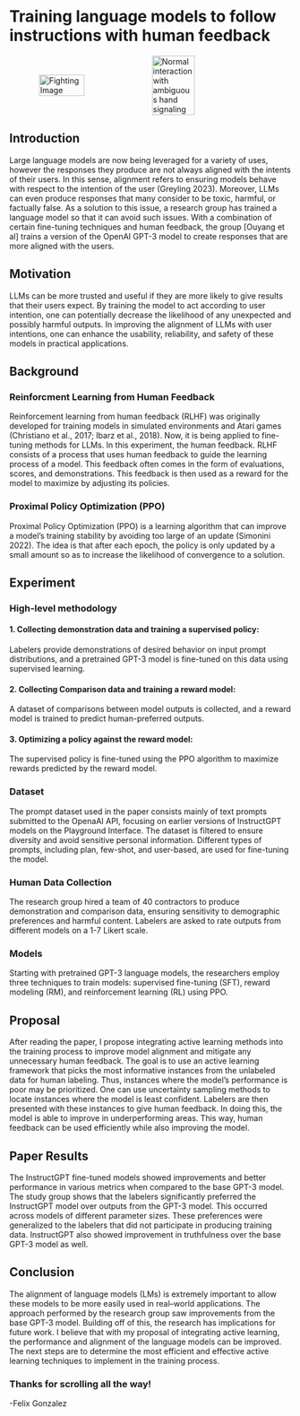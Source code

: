 # Training language models to follow instructions with human feedback
<div style="display: flex; justify-content: center; align-items: center; width: 100%;">
    <img src="assets/fight.png" alt="Fighting Image" title="a title" style="width: 40%; max-width: 50%;">
    <img src="assets/consensual.jpg" alt="Normal interaction with ambiguous hand signaling" title="Consensual Interaction" style="width: 39%; max-width: 50%;">
</div>

## Introduction
Large language models are now being leveraged for a variety of uses, however the responses they produce are not always aligned with the intents of their users. In this sense, alignment refers to ensuring models behave with respect to the intention of the user (Greyling 2023). Moreover, LLMs can even produce responses that many consider to be toxic, harmful, or factually false. As a solution to this issue, a research group has trained a language model so that it can avoid such issues. With a combination of certain fine-tuning techniques and human feedback, the group [Ouyang et al] trains a version of the OpenAI GPT-3 model to create responses that are more aligned with the users. 

## Motivation

LLMs can be more trusted and useful if they are more likely to give results that their users expect. By training the model to act according to user intention, one can potentially decrease the likelihood of any unexpected and possibly harmful outputs. In improving the alignment of LLMs with user intentions, one can enhance the usability, reliability, and safety of these models in practical applications. 

## Background

### Reinforcment Learning from Human Feedback

Reinforcement learning from human feedback (RLHF) was originally developed for training models in simulated environments and Atari games (Christiano et al., 2017; Ibarz et al., 2018). Now, it is being applied to fine-tuning methods for LLMs. In this experiment, the human feedback. RLHF consists of a process that uses human feedback to guide the learning process of a model. This feedback often comes in the form of evaluations, scores, and demonstrations. This feedback is then used as a reward for the model to maximize by adjusting its policies.

### Proximal Policy Optimization (PPO)

Proximal Policy Optimization (PPO) is a learning algorithm that can improve a model’s training stability by avoiding too large of an update (Simonini 2022). The idea is that after each epoch, the policy is only updated by a small amount so as to increase the likelihood of convergence to a solution.

## Experiment

### High-level methodology

#### 1. Collecting demonstration data and training a supervised policy:
Labelers provide demonstrations of desired behavior on input prompt distributions, and a pretrained GPT-3 model is fine-tuned on this data using supervised learning. 

#### 2. Collecting Comparison data and training a reward model: 
A dataset of comparisons between model outputs is collected, and a reward model is trained to predict human-preferred outputs. 

#### 3. Optimizing a policy against the reward model: 
The supervised policy is fine-tuned using the PPO algorithm to maximize rewards predicted by the reward model. 

### Dataset

The prompt dataset used in the paper consists mainly of text prompts submitted to the OpenaAI API, focusing on earlier versions of InstructGPT models on the Playground Interface. The dataset is filtered to ensure diversity and avoid sensitive personal information. Different types of prompts, including plan, few-shot, and user-based, are used for fine-tuning the model. 

### Human Data Collection

The research group hired a team of 40 contractors to produce demonstration and comparison data, ensuring sensitivity to demographic preferences and harmful content. Labelers are asked to rate outputs from different models on a 1-7 Likert scale. 

### Models 

Starting with pretrained GPT-3 language models, the researchers employ three techniques to train models: supervised fine-tuning (SFT), reward modeling (RM), and reinforcement learning (RL) using PPO. 

## Proposal

After reading the paper, I propose integrating active learning methods into the training process to improve model alignment and mitigate any unnecessary human feedback. The goal is to use an active learning framework that picks the most informative instances from the unlabeled data for human labeling. Thus, instances where the model’s performance is poor may be prioritized. One can use uncertainty sampling methods to locate instances where the model is least confident. Labelers are then presented with these instances to give human feedback. In doing this, the model is able to improve in underperforming areas. This way, human feedback can be used efficiently while also improving the model. 

## Paper Results

The InstructGPT fine-tuned models showed improvements and better performance in various metrics when compared to the base GPT-3 model. The study group shows that the labelers significantly preferred the InstructGPT model over outputs from the GPT-3 model. This occurred across models of different parameter sizes. These preferences were generalized to the labelers that did not participate in producing training data. InstructGPT also showed improvement in truthfulness over the base GPT-3 model as well. 

## Conclusion

The alignment of language models (LMs) is extremely important to allow these models to be more easily used in real–world applications. The approach performed by the research group saw improvements from the base GPT-3 model. Building off of this, the research has implications for future work. I believe that with my proposal of integrating active learning, the performance and alignment of the language models can be improved. The next steps are to determine the most efficient and effective active learning techniques to implement in the training process. 

### Thanks for scrolling all the way!

-Felix Gonzalez
